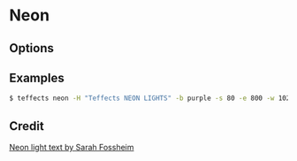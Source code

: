 # Neon

## Options


## Examples

```sh
$ teffects neon -H "Teffects NEON LIGHTS" -b purple -s 80 -e 800 -w 1020
```

## Credit

[Neon light text by Sarah Fossheim](https://codepen.io/fossheim/pen/PoqKoLY)

